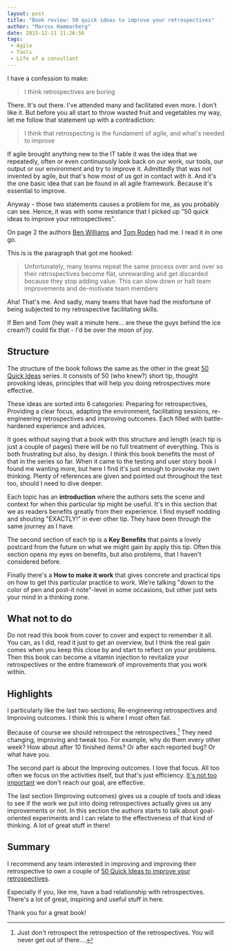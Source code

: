 ```yaml
---
layout: post
title: "Book review: 50 quick ideas to improve your retrospectives"
author: "Marcus Hammarberg"
date: 2015-12-11 11:26:56
tags:
 - Agile
 - Tools
 - Life of a consultant
---
```


I have a confession to make:

<blockquote>I think retrospectives are boring</blockquote>

There. It's out there. I've attended many and facilitated even more. I don't like it. But before you all start to throw wasted fruit and vegetables my way, let me follow that statement up with a contradiction:

<blockquote>I think that retrospecting is the fundament of agile, and what's needed to improve</blockquote>

If agile brought anything new to the IT table it was the idea that we repeatedly, often or even continuously look back on our work, our tools, our output or our environment and try to improve it. Admittedly that was not invented by agile, but that's how most of us got in contact with it. And it's the one basic idea that can be found in all agile framework. Because it's essential to improve.

Anyway - those two statements causes a problem for me, as you probably can see. Hence, it was with some resistance that I picked up "50 quick ideas to improve your retrospectives".

On page 2 the authors [Ben Williams](https://twitter.com/13enWilliams) and [Tom Roden](https://twitter.com/TommRoden) had me. I read it in one go.

<!-- excerpt-end -->

This is is the paragraph that got me hooked:

<blockquote>Unfortunately, many teams repeat the same process over and over so their retrospectives become flat, unrewarding and get discarded because they stop adding value. This can slow down or halt team improvements and de-motivate team members</blockquote>

Aha! That's me. And sadly, many teams that have had the misfortune of being subjected to my retrospective facilitating skills.

If Ben and Tom (hey wait a minute here... are these the guys behind the ice cream?) could fix that - I'd be over the moon of joy.

## Structure
The structure of the book follows the same as the other in the great [50 Quick Ideas](http://fiftyquickideas.com/) series. It consists of 50 (who knew?) short tip, thought provoking ideas, principles that will help you doing retrospectives more effective.

These ideas are sorted into 6 categories: Preparing for retrospectives, Providing a clear focus, adapting the environment, facilitating sessions, re-engineering retrospectives and improving outcomes. Each filled with battle-hardened experience and advices.

It goes without saying that a book with this structure and length (each tip is just a couple of pages) there will be no full treatment of everything. This is both frustrating but also, by design. I think this book benefits the most of that in the series so far. When it came to the testing and user story book I found me wanting more, but here I find it's just enough to provoke my own thinking. Plenty of references are given and pointed out throughout the text too, should I need to dive deeper.

Each topic has an **introduction** where the authors sets the scene and context for when this particular tip might be useful. It's in this section that we as readers benefits greatly from their experience. I find myself nodding and shouting "EXACTLY!" in ever other tip. They have been through the same journey as I have.

The second section of each tip is a **Key Benefits** that paints a lovely postcard from the future on what we might gain by apply this tip. Often this section opens my eyes on benefits, but also problems, that I haven't considered before.

Finally there's a **How to make it work** that gives concrete and practical tips on how to get this particular practice to work. We're talking "down to the color of pen and post-it note"-level in some occasions, but other just sets your mind in a thinking zone.

## What not to do
Do not read this book from cover to cover and expect to remember it all. You can, as I did, read it just to get an overview, but I think the real gain comes when you keep this close by and start to reflect on your problems. Then this book can become a vitamin injection to revitalize your retrospectives or the entire framework of improvements that you work within.

## Highlights
I particularly like the last two sections; Re-engineering retrospectives and Improving outcomes. I think this is where I most often fail.

Because of course we should retrospect the retrospectives.[^1] They need changing, improving and tweak too. For example, why do them every other week? How about after 10 finished items? Or after each reported bug? Or what have you.

The second part is about the Improving outcomes. I love that focus. All too often we focus on the activities itself, but that's just efficiency. [It's not too important](https://www.marcusoft.net/2015/01/i-dont-care-about-efficiency-until-we-know-our-goal.html) we don't reach our goal, are effective.

The last section (Improving outcomes) gives us a couple of tools and ideas to see if the work we put into doing retrospectives actually gives us any improvements or not. In this section the authors starts to talk about goal-oriented experiments and I can relate to the effectiveness of that kind of thinking. A lot of great stuff in there!

## Summary
I recommend any team interested in improving and improving their retrospective to own a couple of [50 Quick Ideas to improve your retrospectives](http://www.amazon.com/Fifty-Quick-Ideas-Improve-Retrospectives-ebook/dp/B017A5HZWS/).

Especially if you, like me, have a bad relationship with retrospectives. There's a lot of great, inspiring and useful stuff in here.

Thank you for a great book!


 [^1]: Just don't retrospect the retrospection of the retrospectives. You will never get out of there....
